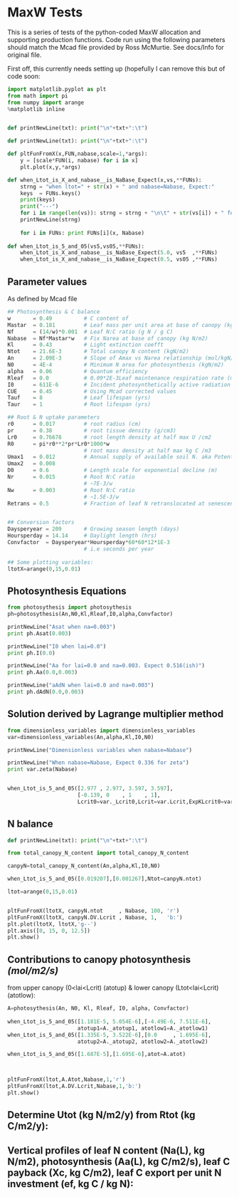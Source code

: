 MaxW Tests
==========
This is a series of tests of the python-coded MaxW
allocation and supporting production functions. Code
run using the following parameters should match the 
Mcad file provided by Ross McMurtie. See docs/Info
for original file.

First off, this currently needs setting up (hopefully I can remove
this but of code soon:

```python
import matplotlib.pyplot as plt
from math import pi
from numpy import arange
%matplotlib inline


def printNewLine(txt): print("\n"+txt+":\t")

def printNewLine(txt): print("\n"+txt+":\t")

def pltFunFromX(x,FUN,nabase,scale=1,*args):
    y = [scale*FUN(i, nabase) for i in x]
    plt.plot(x,y,*args)

def when_Ltot_is_X_and_nabase__is_NaBase_Expect(x,vs,**FUNs):
    strng = "when ltot=" + str(x) + " and nabase=Nabase, Expect:"
    keys  = FUNs.keys()
    print(keys)
    print("---")
    for i in range(len(vs)): strng = strng + "\n\t" + str(vs[i]) + " for " + keys[i]
    printNewLine(strng)
    
    for i in FUNs: print FUNs[i](x, Nabase)
    
def when_Ltot_is_5_and_05(vs5,vs05,**FUNs):
    when_Ltot_is_X_and_nabase__is_NaBase_Expect(5.0, vs5  ,**FUNs)
    when_Ltot_is_X_and_nabase__is_NaBase_Expect(0.5, vs05 ,**FUNs)
```

Parameter values
----------------
As defined by Mcad file

```python
## Photosynthesis & C balance
w       = 0.49          # C content of
Mastar  = 0.181         # Leaf mass per unit area at base of canopy (kg DM/m2)
Nf      = (14/w)*0.001  # Leaf N:C ratio (g N / g C)
Nabase  = Nf*Mastar*w   # Fix Narea at base of canopy (kg N/m2)
Kl      = 0.43          # Light extinction coefft
Ntot    = 21.6E-3       # Total canopy N content (kgN/m2) 
An      = 2.09E-3       # Slope of Amax vs Narea relationship (mol/kgN/s)
N0      = 4E-4          # Minimum N area for photosynthesis (kgN/m2)
alpha   = 0.06          # Quantum efficiency
Rleaf   = 0.0           # 0.09*2E-3Leaf maintenance respiration rate (mol/kgN/s)
I0      = 611E-6        # Incident photosynthetically active radiation (mol/m2/s),
CUE     = 0.45          # Using Mcad corrected values
Tauf    = 8             # Leaf lifespan (yrs)
Taur    = 1             # Root lifespan (yrs)

## Root & N uptake parameters
r0      = 0.017         # root radius (cm)
pr      = 0.38          # root tissue density (g/cm3)
Lr0     = 0.76678       # root length density at half max U /cm2
R0      = pi*r0**2*pr*Lr0*1000*w
                        # root mass density at half max kg C /m3
Umax1   = 0.012         # Annual supply of available soil N. aka Potential annual N uptake (gN/m2 ground/year)
Umax2   = 0.008     
D0      = 0.6           # Length scale for exponential decline (m)
Nr      = 0.015         # Root N:C ratio
                        # ~7E-3/w 
Nw      = 0.003         # Root N:C ratio
                        # ~1.5E-3/w 
Retrans = 0.5           # Fraction of leaf N retranslocated at senescence


## Conversion factors
Daysperyear = 209       # Growing season length (days)
Hoursperday = 14.14     # Daylight length (hrs)
Convfactor  = Daysperyear*Hoursperday*60*60*12*1E-3
                        # i.e seconds per year
                        
## Some plotting variables:
ltotX=arange(0,15,0.01)

```

Photosynthesis Equations
------------------------

```python
from photosythesis import photosythesis
ph=photosythesis(An,N0,Kl,Rleaf,I0,alpha,Convfactor)

printNewLine("Asat when na=0.003")
print ph.Asat(0.003)

printNewLine("I0 when lai=0.0")
print ph.I(0.0)

printNewLine("Aa for lai=0.0 and na=0.003. Expect 0.516(ish)")
print ph.Aa(0.0,0.003)

printNewLine("aAdN when lai=0.0 and na=0.003")
print ph.dAdN(0.0,0.003)
```

Solution derived by Lagrange multiplier method
---------------------------------------------
```python
from dimensionless_variables import dimensionless_variables
var=dimensionless_variables(An,alpha,Kl,I0,N0)

printNewLine("Dimensionless variables when nabase=Nabase")

printNewLine("When nabase=Nabase, Expect 0.336 for zeta")
print var.zeta(Nabase)


when_Ltot_is_5_and_05([2.977 , 2.977, 3.597, 3.597],
                      [-0.139, 0    , 1    , 1],
                      Lcrit0=var._Lcrit0,Lcrit=var.Lcrit,ExpKLcrit0=var._ExpKLcrit0,ExpKLcrit=var.ExpKLcrit)


```

N balance
----------
```python
def printNewLine(txt): print("\n"+txt+":\t")

from total_canopy_N_content import total_canopy_N_content

canpyN=total_canopy_N_content(An,alpha,Kl,I0,N0)

when_Ltot_is_5_and_05([0.019207],[0.001267],Ntot=canpyN.ntot)

ltot=arange(0,15,0.01)


pltFunFromX(ltotX, canpyN.ntot     , Nabase, 100, 'r')
pltFunFromX(ltotX, canpyN.DV.Lcrit , Nabase, 1,   'b:')
plt.plot(ltotX, ltotX,'g--')
plt.axis([0, 15, 0, 12.5])
plt.show()

```

Contributions to canopy photosynthesis *(mol/m2/s)*
--------------------------------------
from upper canopy (0<lai<Lcrit) (atotup) & lower canopy (Ltot<lai<Lcrit) (atotlow):

```python
A=photosythesis(An, N0, Kl, Rleaf, I0, alpha, Convfactor)
    
when_Ltot_is_5_and_05([1.181E-5, 5.054E-6],[-4.49E-6, 7.511E-6],
                      atotup1=A._atotup1, atotlow1=A._atotlow1)
when_Ltot_is_5_and_05([1.335E-5, 3.522E-6],[0.0     , 1.695E-6],
                      atotup2=A._atotup2, atotlow2=A._atotlow2)

when_Ltot_is_5_and_05([1.687E-5],[1.695E-6],atot=A.atot)



pltFunFromX(ltot,A.Atot,Nabase,1,'r')
pltFunFromX(ltot,A.DV.Lcrit,Nabase,1,'b:')
plt.show()
```


Determine Utot (kg N/m2/y) from Rtot (kg C/m2/y):
-------------------------------------------------


Vertical profiles of leaf N content (Na(L), kg N/m2), photosynthesis (Aa(L), kg C/m2/s), leaf C payback (Xc, kg C/m2), leaf C export per unit N investment (ef, kg C / kg N):
-----------------------------------------------------------------------------------------------------------------------------------------------------------------------------



